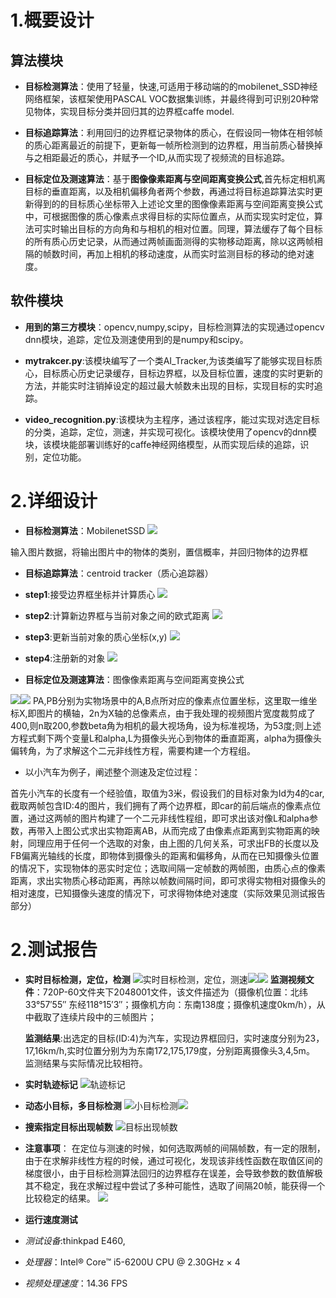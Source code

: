
# 1.概要设计
## 算法模块
* **目标检测算法**：使用了轻量，快速,可适用于移动端的的mobilenet_SSD神经网络框架，该框架使用PASCAL VOC数据集训练，并最终得到可识别20种常见物体，实现目标分类并回归其的边界框caffe model.

* **目标追踪算法**：利用回归的边界框记录物体的质心，在假设同一物体在相邻帧的质心距离最近的前提下，更新每一帧所检测到的边界框，用当前质心替换掉与之相距最近的质心，并赋予一个ID,从而实现了视频流的目标追踪。

* **目标定位及测速算法**：基于**图像像素距离与空间距离变换公式**,首先标定相机离目标的垂直距离，以及相机偏移角者两个参数，再通过将目标追踪算法实时更新得到的的目标质心坐标带入上述论文里的图像像素距离与空间距离变换公式中，可根据图像的质心像素点求得目标的实际位置点，从而实现实时定位，算法可实时输出目标的方向角和与相机的相对位置。同理，算法缓存了每个目标的所有质心历史记录，从而通过两帧画面测得的实物移动距离，除以这两帧相隔的帧数时间，再加上相机的移动速度，从而实时监测目标的移动的绝对速度。

## 软件模块
* **用到的第三方模块**：opencv,numpy,scipy，目标检测算法的实现通过opencv dnn模块，追踪，定位及测速使用到的是numpy和scipy。
* **mytrakcer.py**:该模块编写了一个类AI_Tracker,为该类编写了能够实现目标质心，目标质心历史记录缓存，目标边界框，以及目标位置，速度的实时更新的方法，并能实时注销掉设定的超过最大帧数未出现的目标，实现目标的实时追踪。

* **video_recognition.py**:该模块为主程序，通过该程序，能过实现对选定目标的分类，追踪，定位，测速，并实现可视化。该模块使用了opencv的dnn模块，该模块能部署训练好的caffe神经网络模型，从而实现后续的追踪，识别，定位功能。

           

# 2.详细设计
* **目标检测算法**：MobilenetSSD
![](test_images/mobileSSD.png)

输入图片数据，将输出图片中的物体的类别，置信概率，并回归物体的边界框                                                          
* **目标追踪算法**：centroid tracker（质心追踪器）
* **step1**:接受边界框坐标并计算质心
![](test_images/step1.png)
* **step2**:计算新边界框与当前对象之间的欧式距离
![](test_images/step2.png)
* **step3**:更新当前对象的质心坐标(x,y)
![](test_images/step3.png)
* **step4**:注册新的对象
![](test_images/step4.png)


* **目标定位及测速算法**：图像像素距离与空间距离变换公式

![](test_images/camera_imaging.png)![](test_images/formula.png)
PA,PB分别为实物场景中的A,B点所对应的像素点位置坐标，这里取一维坐标X,即图片的横轴，2n为X轴的总像素点，由于我处理的视频图片宽度裁剪成了400,则n取200,参数beta角为相机的最大视场角，设为标准视场，为53度;则上述方程式剩下两个变量L和alpha,L为摄像头光心到物体的垂直距离，alpha为摄像头偏转角，为了求解这个二元非线性方程，需要构建一个方程组。
* 以小汽车为例子，阐述整个测速及定位过程：

首先小汽车的长度有一个经验值，取值为3米，假设我们的目标对象为Id为4的car,截取两帧包含ID:4的图片，我们拥有了两个边界框，即car的前后端点的像素点位置，通过这两帧的图片构建了一个二元非线性程组，即可求出该对像L和alpha参数，再带入上图公式求出实物距离AB，从而完成了由像素点距离到实物距离的映射，同理应用于任何一个选取的对象，由上图的几何关系，可求出FB的长度以及FB偏离光轴线的长度，即物体到摄像头的距离和偏移角，从而在已知摄像头位置的情况下，实现物体的恶实时定位；选取间隔一定帧数的两帧图，由质心点的像素距离，求出实物质心移动距离，再除以帧数间隔时间，即可求得实物相对摄像头的相对速度，已知摄像头速度的情况下，可求得物体绝对速度（实际效果见测试报告部分）

# 2.测试报告
* **实时目标检测，定位，检测**
![实时目标检测，定位，测速](test_images/frame1.png)![](test_images/frame2.png)![](test_images/frame3.png)
**监测视频文件**：720P-60文件夹下2048001文件，该文件描述为（摄像机位置：北纬33°57′55″ 东经118°15′3″；摄像机方向：东南138度；摄像机速度0km/h），从中截取了连续片段中的三帧图片；

   **监测结果**:出选定的目标(ID:4)为汽车，实现边界框回归，实时速度分别为23，17,16km/h,实时位置分别为为东南172,175,179度，分别距离摄像头3,4,5m。    监测结果与实际情况比较相符。

* **实时轨迹标记**
![轨迹标记](test_images/tracing.png)


* **动态小目标，多目标检测**
![小目标检测](test_images/little_objects_detection.png)![](test_images/persons.png)

* **搜索指定目标出现帧数**
![目标出现帧数](test_images/select_frame.png)

* **注意事项**：
在定位与测速的时候，如何选取两帧的间隔帧数，有一定的限制，由于在求解非线性方程的时候，通过可视化，发现该非线性函数在取值区间的梯度很小，由于目标检测算法回归的边界框存在误差，会导致参数的数值解极其不稳定，我在求解过程中尝试了多种可能性，选取了间隔20帧，能获得一个比较稳定的结果。
![](test_images/function.png)

* **运行速度测试**
* *测试设备*:thinkpad E460,
* *处理器*：Intel® Core™ i5-6200U CPU @ 2.30GHz × 4
* *视频处理速度*：14.36 FPS 
